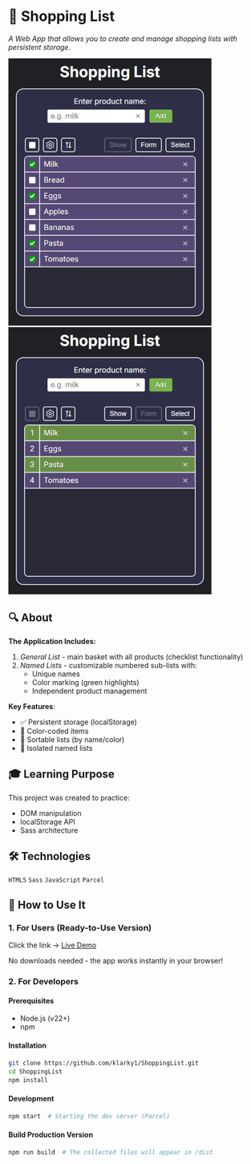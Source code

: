 # 🛒 Shopping List

_A Web App that allows you to create and manage shopping lists with persistent storage._

![App Preview - General List](public/assets/screenshots/app-preview-general-list.png)
![App Preview - Named List](public/assets/screenshots/app-preview-named-list.png)

## 🔍 About

**The Application Includes:**

1. _General List_ - main basket with all products (checklist functionality)
2. _Named Lists_ - customizable numbered sub-lists with:
   - Unique names
   - Color marking (green highlights)
   - Independent product management

**Key Features**:

- ✅ Persistent storage (localStorage)
- 🎨 Color-coded items
- 🔄 Sortable lists (by name/color)
- 🧩 Isolated named lists

## 🎓 Learning Purpose

This project was created to practice:

- DOM manipulation
- localStorage API
- Sass architecture

## 🛠️ Technologies

`HTML5` `Sass` `JavaScript` `Parcel`

## 🚀 How to Use It

### 1. For Users (Ready-to-Use Version)

Click the link → [Live Demo](https://klarky1.github.io/ShoppingList)

No downloads needed - the app works instantly in your browser!

### 2. For Developers

#### Prerequisites

- Node.js (v22+)
- npm

#### Installation

```bash
git clone https://github.com/klarky1/ShoppingList.git
cd ShoppingList
npm install
```

#### Development

```bash
npm start  # Starting the dev server (Parcel)
```

#### Build Production Version

```bash
npm run build  # The collected files will appear in /dist
```
